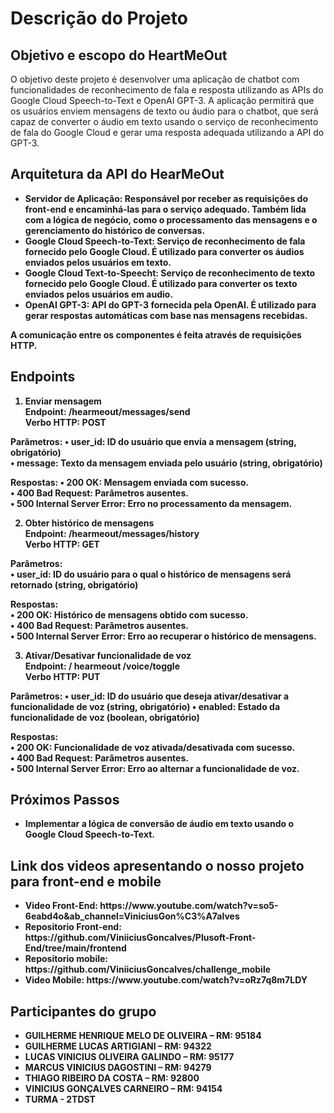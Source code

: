 <h1>Descrição do Projeto</h1>

<h2>Objetivo e escopo do HeartMeOut</h2>

O objetivo deste projeto é desenvolver uma aplicação de chatbot com funcionalidades de reconhecimento de fala e resposta utilizando as APIs do Google Cloud Speech-to-Text e OpenAI GPT-3.
A aplicação permitirá que os usuários enviem mensagens de texto ou áudio para o chatbot, que será capaz de converter o áudio em texto usando o serviço de reconhecimento de fala do Google
Cloud e gerar uma resposta adequada utilizando a API do GPT-3.

<h2>Arquitetura da API do HearMeOut</h2>

<ul>
  <li><b>Servidor de Aplicação:<b/> Responsável por receber as requisições do front-end e encaminhá-las para o serviço adequado. Também lida com a lógica de negócio, como o processamento das mensagens 
    e o gerenciamento do histórico de conversas.
  </li>
    
   <li>
    <b>Google Cloud Speech-to-Text:</b> Serviço de reconhecimento de fala fornecido pelo Google Cloud. É utilizado para converter os áudios enviados pelos usuários em texto.
  </li>
  
  <li>
    <b>Google Cloud Text-to-Speecht:</b> Serviço de reconhecimento de texto fornecido pelo Google Cloud. É utilizado para converter os texto enviados pelos usuários em audio.
  </li>
  
  <li>
    <b>OpenAI GPT-3:</b> API do GPT-3 fornecida pela OpenAI. É utilizado para gerar respostas automáticas com base nas mensagens recebidas.
  </li>

</ul>

A comunicação entre os componentes é feita através de requisições HTTP.


<h2>Endpoints</h2> 

1. Enviar mensagem<br/>
Endpoint: /hearmeout/messages/send<br/>
Verbo HTTP: POST<br/>

Parâmetros:
•	user_id: ID do usuário que envia a mensagem (string, obrigatório)<br/>
•	message: Texto da mensagem enviada pelo usuário (string, obrigatório)<br/>

Respostas:
•	200 OK: Mensagem enviada com sucesso.<br/>
•	400 Bad Request: Parâmetros ausentes.<br/>
•	500 Internal Server Error: Erro no processamento da mensagem.<br/>

2. Obter histórico de mensagens<br/>
Endpoint: /hearmeout/messages/history<br/>
Verbo HTTP: GET<br/>

Parâmetros:<br/>
•	user_id: ID do usuário para o qual o histórico de mensagens será retornado (string, obrigatório)<br/>

Respostas:<br/>
•	200 OK: Histórico de mensagens obtido com sucesso.<br/>
•	400 Bad Request: Parâmetros ausentes.<br/>
•	500 Internal Server Error: Erro ao recuperar o histórico de mensagens.<br/>

3. Ativar/Desativar funcionalidade de voz<br/>
Endpoint: / hearmeout /voice/toggle<br/>
Verbo HTTP: PUT<br/>

Parâmetros:
•	user_id: ID do usuário que deseja ativar/desativar a funcionalidade de voz (string, obrigatório)
•	enabled: Estado da funcionalidade de voz (boolean, obrigatório)

Respostas:<br/>
•	200 OK: Funcionalidade de voz ativada/desativada com sucesso.<br/>
•	400 Bad Request: Parâmetros ausentes.<br/>
•	500 Internal Server Error: Erro ao alternar a funcionalidade de voz.<br/>

<h2>Próximos Passos</h2>
  
  <ul>
    <li>Implementar a lógica de conversão de áudio em texto usando o Google Cloud Speech-to-Text.</li>
  </ul>

<h2>Link dos videos apresentando o nosso projeto para front-end e mobile</h2>
<ul>
  <li>Video Front-End: https://www.youtube.com/watch?v=so5-6eabd4o&ab_channel=ViniciusGon%C3%A7alves</li>
  <li>Repositorio Front-end: https://github.com/ViniiciusGoncalves/Plusoft-Front-End/tree/main/frontend</li>
  <li>Repositorio mobile: https://github.com/ViniiciusGoncalves/challenge_mobile</li>
  <li>Video Mobile: https://www.youtube.com/watch?v=oRz7q8m7LDY</li>
</ul>
  
  
<h2>Participantes do grupo</h2>
  
  
  <ul>
    <li>GUILHERME HENRIQUE MELO DE OLIVEIRA – RM: 95184</li>
    <li>GUILHERME LUCAS ARTIGIANI – RM: 94322</li>
    <li>LUCAS VINICIUS OLIVEIRA GALINDO – RM: 95177</li>
    <li>MARCUS VINICIUS DAGOSTINI – RM: 94279</li>
    <li>THIAGO RIBEIRO DA COSTA – RM: 92800</li>
    <li>VINICIUS GONÇALVES CARNEIRO – RM: 94154</li>
    <li>TURMA - 2TDST</li>
  </ul>


